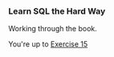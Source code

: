 
### Learn SQL the Hard Way

Working through the book.

You're up to [Exercise 15](http://sql.learncodethehardway.org/book/ex15.html)
